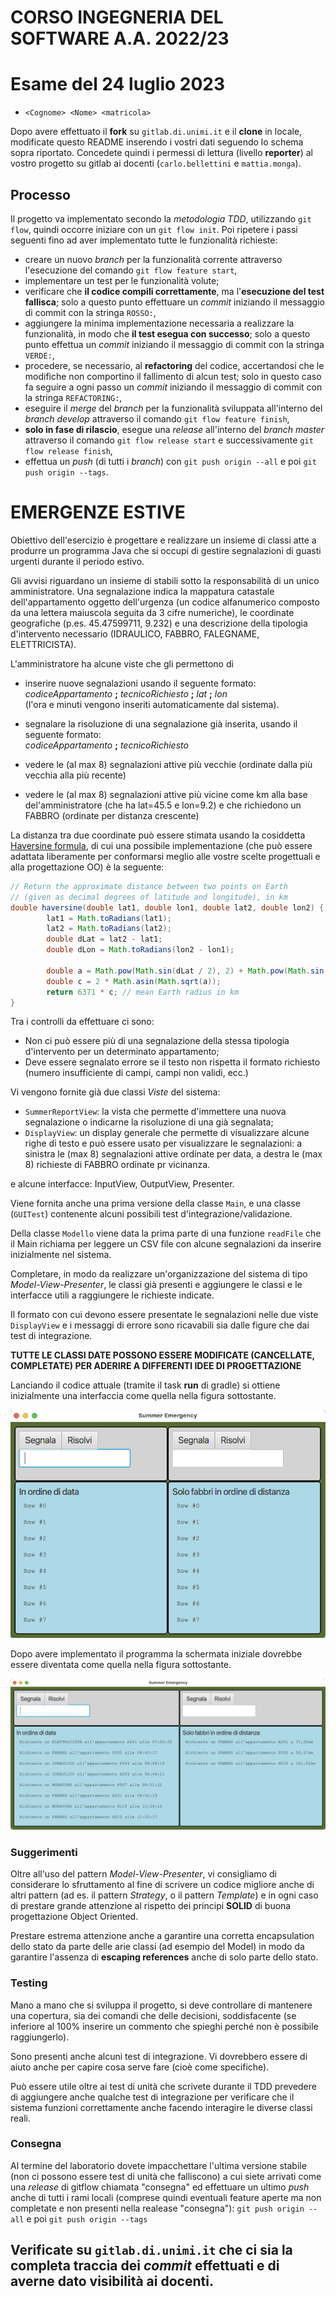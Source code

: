# CORSO INGEGNERIA DEL SOFTWARE A.A. 2022/23

# Esame del 24 luglio 2023

* `<Cognome> <Nome> <matricola>`

Dopo avere effettuato il **fork** su `gitlab.di.unimi.it` e il **clone** in
locale, modificate questo README
inserendo i vostri dati seguendo lo schema sopra riportato.
Concedete quindi i permessi di lettura (livello **reporter**) al vostro progetto su gitlab ai
docenti (`carlo.bellettini` e `mattia.monga`).

## Processo

Il progetto va implementato secondo la *metodologia TDD*, utilizzando `git flow`, quindi occorre iniziare con un `git flow init`.
Poi ripetere i passi seguenti fino ad aver implementato tutte le funzionalità richieste:

* creare un nuovo *branch* per la funzionalità corrente attraverso l'esecuzione del comando `git flow feature start`,
* implementare un test per le funzionalità volute;
* verificare che **il codice compili correttamente**, ma l'**esecuzione del test fallisca**;
  solo a questo punto effettuare un *commit* iniziando il messaggio di commit con la stringa `ROSSO:`,
* aggiungere la minima implementazione necessaria a realizzare la funzionalità, in modo che **il
  test esegua con successo**; solo a questo punto
  effettua un *commit* iniziando il messaggio di commit con la stringa `VERDE:`,
* procedere, se necessario, al **refactoring** del codice, accertandosi che le modifiche non
  comportino il fallimento di alcun test; solo in questo caso fa seguire a ogni
  passo un *commit* iniziando il messaggio di commit con la stringa `REFACTORING:`,
* eseguire il *merge* del *branch* per la funzionalità sviluppata all'interno del *branch develop*
  attraverso il comando `git flow feature finish`,
* **solo in fase di rilascio**, esegue una *release* all'interno del *branch master* attraverso il comando `git flow release start` e successivamente `git flow release finish`,
* effettua un *push* (di tutti i *branch*) con `git push origin --all` e poi `git push origin --tags`.

# EMERGENZE ESTIVE

Obiettivo dell'esercizio è progettare e realizzare un insieme di classi atte a
produrre un programma Java che si occupi di gestire segnalazioni di guasti
urgenti durante il periodo estivo.

Gli avvisi riguardano un insieme di stabili sotto la responsabilità di un unico
amministratore. Una segnalazione indica la mappatura catastale dell'appartamento
oggetto dell'urgenza (un codice alfanumerico composto da una lettera maiuscola 
seguita da 3 cifre numeriche), le coordinate
geografiche (p.es. 45.47599711, 9.232) e una descrizione della
tipologia d'intervento necessario (IDRAULICO, FABBRO, FALEGNAME,
ELETTRICISTA).

L'amministratore ha alcune viste che gli permettono di 

- inserire nuove segnalazioni usando il seguente formato:  
*codiceAppartamento* **;** *tecnicoRichiesto* **;** *lat* **;** *lon*  
(l'ora e minuti vengono inseriti automaticamente dal sistema).

- segnalare la risoluzione di una segnalazione già inserita, usando il seguente formato:  
*codiceAppartamento* **;** *tecnicoRichiesto*

- vedere le (al max 8) segnalazioni attive più vecchie (ordinate dalla più vecchia alla più recente)

- vedere le (al max 8) segnalazioni attive più vicine come km alla base del'amministratore (che ha lat=45.5 e lon=9.2) e che richiedono un FABBRO (ordinate per distanza crescente)

La distanza tra due coordinate può essere stimata usando la cosiddetta [Haversine
formula](https://en.wikipedia.org/wiki/Haversine_formula), di cui una possibile
implementazione (che può essere adattata liberamente per conformarsi meglio alle
vostre scelte progettuali e alla progettazione OO) è la seguente:

```java
// Return the approximate distance between two points on Earth
// (given as decimal degrees of latitude and longitude), in km
double haversine(double lat1, double lon1, double lat2, double lon2) {
        lat1 = Math.toRadians(lat1);
        lat2 = Math.toRadians(lat2);
        double dLat = lat2 - lat1;
        double dLon = Math.toRadians(lon2 - lon1);

        double a = Math.pow(Math.sin(dLat / 2), 2) + Math.pow(Math.sin(dLon / 2), 2) * Math.cos(lat1) * Math.cos(lat2);
        double c = 2 * Math.asin(Math.sqrt(a));
        return 6371 * c; // mean Earth radius in km
}
```


Tra i controlli da effettuare ci sono:

- Non ci può essere più di una segnalazione della stessa tipologia d'intervento per un determinato appartamento;
- Deve essere segnalato errore se il testo non rispetta il formato richiesto (numero insufficiente di campi, campi non validi, ecc.)

Vi vengono fornite già due classi *Viste* del sistema:


- `SummerReportView`: la vista che permette d'immettere una nuova segnalazione o indicarne la risoluzione di una già segnalata;
- `DisplayView`: un display generale che permette di visualizzare alcune righe
  di testo e può essere usato per visualizzare le segnalazioni: a sinistra le (max 8) segnalazioni attive ordinate per data, a destra le (max 8) richieste di FABBRO ordinate pr vicinanza.

e alcune interfacce: InputView, OutputView, Presenter.

Viene fornita anche una prima versione della classe `Main`, e una classe (`GUITest`) contenente  alcuni possibili test d'integrazione/validazione.

Della classe `Modello` viene data la prima parte di una funzione `readFile` che il Main richiama per leggere un CSV file con alcune segnalazioni da inserire inizialmente nel sistema.

Completare, in modo da realizzare un'organizzazione del sistema di tipo
*Model-View-Presenter*, le classi già presenti e aggiungere le
classi e le interfacce utili a raggiungere le richieste indicate.

Il formato con cui devono essere presentate le segnalazioni nelle due viste `DisplayView` e i messaggi di errore sono ricavabili sia dalle figure 
che dai test di integrazione.


**TUTTE LE CLASSI DATE POSSONO ESSERE MODIFICATE (CANCELLATE, COMPLETATE) PER
ADERIRE A DIFFERENTI IDEE DI PROGETTAZIONE**

Lanciando il codice attuale (tramite il task **run** di gradle) si ottiene inizialmente una
interfaccia come quella nella figura sottostante.


![start](img_0.png)


Dopo avere implementato il programma la schermata iniziale dovrebbe essere diventata come quella nella figura sottostante.

![start](img_1.png)



### Suggerimenti

Oltre all'uso del pattern _Model-View-Presenter_, vi consigliamo di considerare
lo sfruttamento
al fine di scrivere un codice migliore anche di altri pattern (ad es. il pattern
_Strategy_, o il pattern _Template_) e in
ogni caso di prestare grande attenzione al rispetto dei principi **SOLID** di
buona progettazione Object Oriented.

Prestare estrema attenzione anche a garantire una corretta encapsulation dello
stato da parte delle arie classi (ad
esempio del Model) in modo da garantire l'assenza di **escaping references**  anche di
solo parte dello stato.

### Testing

Mano a mano che si sviluppa il progetto, si deve controllare di mantenere una
copertura, sia dei comandi che delle
decisioni, soddisfacente (se inferiore al 100% inserire un commento che spieghi
perché non è possibile raggiungerlo).

Sono presenti anche alcuni test di integrazione.
Vi dovrebbero essere di aiuto anche per capire cosa serve fare (cioè come
specifiche).

Può essere utile oltre ai test di unità che scrivete durante il TDD prevedere di aggiungere anche qualche test di 
integrazione per verificare che il sistema funzioni correttamente anche facendo interagire le diverse classi reali.

### Consegna

Al termine del laboratorio dovete impacchettare l'ultima versione stabile (non ci possono essere test di unità che 
falliscono) a cui siete arrivati come una _release_ di gitflow chiamata
"consegna" ed effettuare un ultimo *push* anche di tutti i rami locali (comprese quindi eventuali feature aperte ma non 
completate e non presenti nella realease "consegna"):
`git push origin --all` e poi `git push origin --tags`

## **Verificate su `gitlab.di.unimi.it`** che ci sia la completa traccia dei *commit* effettuati e di averne dato visibilità ai docenti.
